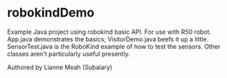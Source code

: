 robokindDemo
============

Example Java project using robokind basic API. For use with R50 robot.
App.java demonstrates the basics; VisitorDemo.java beefs it up a little. SensorTest.java is the RoboKind example of how to test the sensors. Other classes aren't particularly useful presently.

Authored by Lianne Meah (Subalary) 
